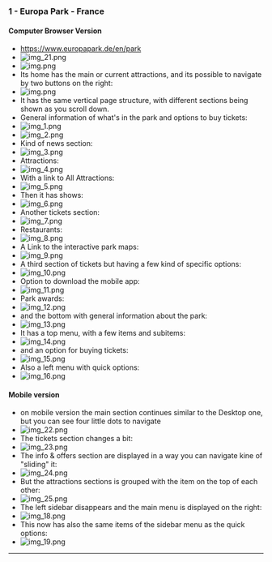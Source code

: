 ### 1 - Europa Park - France

#### Computer Browser Version
- https://www.europapark.de/en/park
- ![img_21.png](img/img_21.png)
- ![img.png](img/img.png)
- Its home has the main or current attractions, and its possible to navigate
by two buttons on the right:
- ![img.png](img/img.png)
- It has the same vertical page structure, with different sections being shown as
you scroll down.
- General information of what's in the park and options to buy tickets:
- ![img_1.png](img/img_1.png)
- ![img_2.png](img/img_2.png)
- Kind of news section:
- ![img_3.png](img/img_3.png)
- Attractions:
- ![img_4.png](img/img_4.png)
- With a link to All Attractions:
- ![img_5.png](img/img_5.png)
- Then it has shows:
- ![img_6.png](img/img_6.png)
- Another tickets section:
- ![img_7.png](img/img_7.png)
- Restaurants:
- ![img_8.png](img/img_8.png)
- A Link to the interactive park maps:
- ![img_9.png](img/img_9.png)
- A third section of tickets but having a few kind of specific options:
- ![img_10.png](img/img_10.png)
- Option to download the mobile app:
- ![img_11.png](img/img_11.png)
- Park awards:
- ![img_12.png](img/img_12.png)
- and the bottom with general information about the park:
- ![img_13.png](img/img_13.png)
- It has a top menu, with a few items and subitems:
- ![img_14.png](img/img_14.png)
- and an option for buying tickets:
- ![img_15.png](img/img_15.png)
- Also a left menu with quick options:
- ![img_16.png](img/img_16.png)

#### Mobile version
- on mobile version the main section continues similar to the Desktop one,
but you can see four little dots to navigate
- ![img_22.png](img/img_22.png)
- The tickets section changes a bit:
- ![img_23.png](img/img_23.png)
- The info & offers section are displayed in a way you can navigate kine of "sliding" it:
- ![img_24.png](img/img_24.png)
- But the attractions sections is grouped with the item on the top of each other:
- ![img_25.png](img/img_25.png)
- The left sidebar disappears and the main menu is displayed on the right:
- ![img_18.png](img/img_18.png)
- This now has also the same items of the sidebar menu as the quick options:
- ![img_19.png](img/img_19.png)

---

